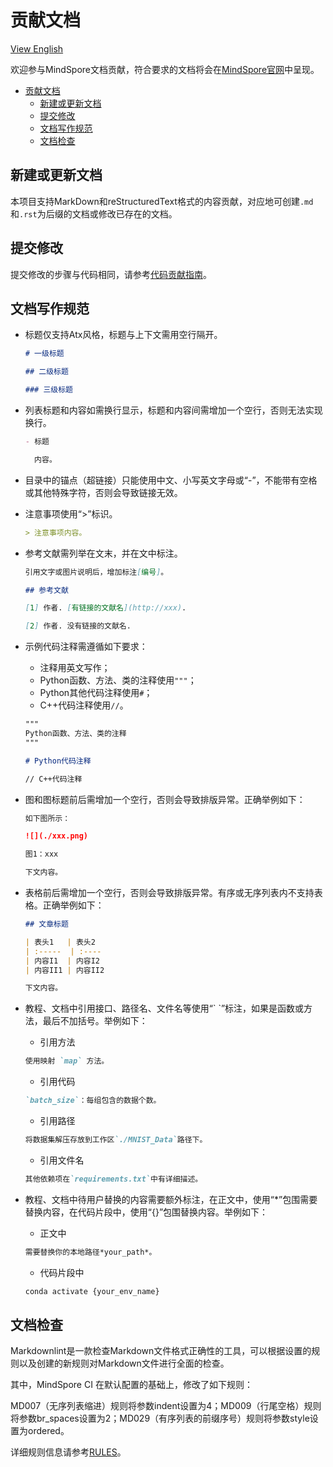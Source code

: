 ﻿# 贡献文档

[View English](./CONTRIBUTING_DOC.md)

欢迎参与MindSpore文档贡献，符合要求的文档将会在[MindSpore官网](http://www.mindspore.cn)中呈现。

<!-- TOC -->

- [贡献文档](#贡献文档)
    - [新建或更新文档](#新建或更新文档)
    - [提交修改](#提交修改)
    - [文档写作规范](#文档写作规范)
    - [文档检查](#文档检查)

<!-- /TOC -->

## 新建或更新文档

本项目支持MarkDown和reStructuredText格式的内容贡献，对应地可创建```.md```和```.rst```为后缀的文档或修改已存在的文档。

## 提交修改

提交修改的步骤与代码相同，请参考[代码贡献指南](https://gitee.com/mindspore/mindspore/blob/master/CONTRIBUTING.md)。

## 文档写作规范

- 标题仅支持Atx风格，标题与上下文需用空行隔开。

  ```markdown
  # 一级标题

  ## 二级标题

  ### 三级标题
  ```

- 列表标题和内容如需换行显示，标题和内容间需增加一个空行，否则无法实现换行。

  ```markdown
  - 标题

    内容。
  ```

- 目录中的锚点（超链接）只能使用中文、小写英文字母或“-”，不能带有空格或其他特殊字符，否则会导致链接无效。

- 注意事项使用“>”标识。

  ```markdown
  > 注意事项内容。
  ```  

- 参考文献需列举在文末，并在文中标注。

  ```markdown
  引用文字或图片说明后，增加标注[编号]。

  ## 参考文献

  [1] 作者. [有链接的文献名](http://xxx).

  [2] 作者. 没有链接的文献名.
  ```

- 示例代码注释需遵循如下要求：

    - 注释用英文写作；
    - Python函数、方法、类的注释使用```"""```；
    - Python其他代码注释使用```#```；
    - C++代码注释使用```//```。

  ```markdown
  """
  Python函数、方法、类的注释
  """

  # Python代码注释

  // C++代码注释

  ```

- 图和图标题前后需增加一个空行，否则会导致排版异常。正确举例如下：

   ```markdown
  如下图所示：

  ![](./xxx.png)

  图1：xxx

  下文内容。
  ```

- 表格前后需增加一个空行，否则会导致排版异常。有序或无序列表内不支持表格。正确举例如下：

  ```markdown
  ## 文章标题

  | 表头1   | 表头2
  | :-----  | :----
  | 内容I1  | 内容I2
  | 内容II1 | 内容II2

  下文内容。
  ```

- 教程、文档中引用接口、路径名、文件名等使用“\` \`”标注，如果是函数或方法，最后不加括号。举例如下：

    - 引用方法

    ```markdown
    使用映射 `map` 方法。
    ```

    - 引用代码

    ```markdown
    `batch_size`：每组包含的数据个数。
    ```

    - 引用路径

    ```markdown
    将数据集解压存放到工作区`./MNIST_Data`路径下。
    ```

    - 引用文件名

    ```markdown
    其他依赖项在`requirements.txt`中有详细描述。
    ```

- 教程、文档中待用户替换的内容需要额外标注，在正文中，使用“*”包围需要替换内容，在代码片段中，使用“{}”包围替换内容。举例如下：

    - 正文中

    ```markdown
    需要替换你的本地路径*your_path*。
    ```

    - 代码片段中

    ```markdown
    conda activate {your_env_name}
    ```

## 文档检查

Markdownlint是一款检查Markdown文件格式正确性的工具，可以根据设置的规则以及创建的新规则对Markdown文件进行全面的检查。

其中，MindSpore CI 在默认配置的基础上，修改了如下规则：

MD007（无序列表缩进）规则将参数indent设置为4；MD009（行尾空格）规则将参数br_spaces设置为2；MD029（有序列表的前缀序号）规则将参数style设置为ordered。

详细规则信息请参考[RULES](https://github.com/markdownlint/markdownlint/blob/master/docs/RULES.md)。
